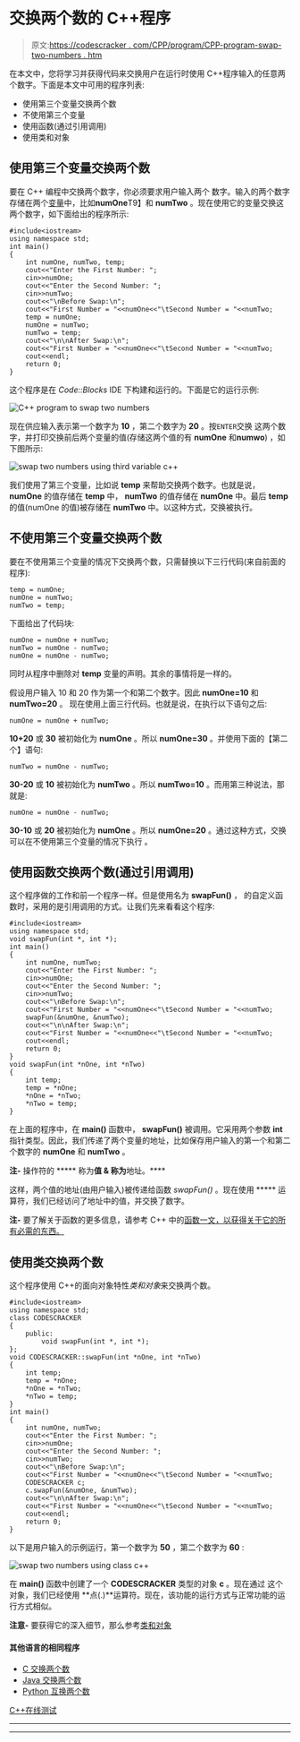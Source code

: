 # 交换两个数的 C++程序

> 原文:[https://codescracker . com/CPP/program/CPP-program-swap-two-numbers . htm](https://codescracker.com/cpp/program/cpp-program-swap-two-numbers.htm)

在本文中，您将学习并获得代码来交换用户在运行时使用 C++程序输入的任意两个数字。下面是本文中可用的程序列表:

*   使用第三个变量交换两个数
*   不使用第三个变量
*   使用函数(通过引用调用)
*   使用类和对象

## 使用第三个变量交换两个数

要在 C++ 编程中交换两个数字，你必须要求用户输入两个 数字。输入的两个数字存储在两个[变量](/cpp/cpp-variables.htm)中，比如**numOne**T9】和 **numTwo** 。现在使用它的变量交换这两个数字，如下面给出的程序所示:

```
#include<iostream>
using namespace std;
int main()
{
    int numOne, numTwo, temp;
    cout<<"Enter the First Number: ";
    cin>>numOne;
    cout<<"Enter the Second Number: ";
    cin>>numTwo;
    cout<<"\nBefore Swap:\n";
    cout<<"First Number = "<<numOne<<"\tSecond Number = "<<numTwo;
    temp = numOne;
    numOne = numTwo;
    numTwo = temp;
    cout<<"\n\nAfter Swap:\n";
    cout<<"First Number = "<<numOne<<"\tSecond Number = "<<numTwo;
    cout<<endl;
    return 0;
}
```

这个程序是在 *Code::Blocks* IDE 下构建和运行的。下面是它的运行示例:

![C++ program to swap two numbers](../Images/ca1e22e4100ac94ae898878013064347.png)

现在供应输入表示第一个数字为 **10** ，第二个数字为 **20** 。按`ENTER`交换 这两个数字，并打印交换前后两个变量的值(存储这两个值的有 **numOne** 和**numwo**) ，如下图所示:

![swap two numbers using third variable c++](../Images/27712995d744b5973c7ac4c6679f0c3c.png)

我们使用了第三个变量，比如说 **temp** 来帮助交换两个数字。也就是说， **numOne** 的值存储在 **temp** 中， **numTwo** 的值存储在 **numOne** 中。最后 **temp** 的值(numOne 的值)被存储在 **numTwo** 中。以这种方式，交换被执行。

## 不使用第三个变量交换两个数

要在不使用第三个变量的情况下交换两个数，只需替换以下三行代码(来自前面的程序):

```
temp = numOne;
numOne = numTwo;
numTwo = temp;
```

下面给出了代码块:

```
numOne = numOne + numTwo;
numTwo = numOne - numTwo;
numOne = numOne - numTwo;
```

同时从程序中删除对 **temp** 变量的声明。其余的事情将是一样的。

假设用户输入 10 和 20 作为第一个和第二个数字。因此 **numOne=10** 和 **numTwo=20** 。 现在使用上面三行代码。也就是说，在执行以下语句之后:

```
numOne = numOne + numTwo;
```

**10+20** 或 **30** 被初始化为 **numOne** 。所以 **numOne=30** 。并使用下面的【第二个】语句:

```
numTwo = numOne - numTwo;
```

**30-20** 或 **10** 被初始化为 **numTwo** 。所以 **numTwo=10** 。而用第三种说法，那 就是:

```
numOne = numOne - numTwo;
```

**30-10** 或 **20** 被初始化为 **numOne** 。所以 **numOne=20** 。通过这种方式，交换可以在不使用第三个变量的情况下执行 。

## 使用函数交换两个数(通过引用调用)

这个程序做的工作和前一个程序一样。但是使用名为 **swapFun()** ， 的自定义函数时，采用的是引用调用的方式。让我们先来看看这个程序:

```
#include<iostream>
using namespace std;
void swapFun(int *, int *);
int main()
{
    int numOne, numTwo;
    cout<<"Enter the First Number: ";
    cin>>numOne;
    cout<<"Enter the Second Number: ";
    cin>>numTwo;
    cout<<"\nBefore Swap:\n";
    cout<<"First Number = "<<numOne<<"\tSecond Number = "<<numTwo;
    swapFun(&numOne, &numTwo);
    cout<<"\n\nAfter Swap:\n";
    cout<<"First Number = "<<numOne<<"\tSecond Number = "<<numTwo;
    cout<<endl;
    return 0;
}
void swapFun(int *nOne, int *nTwo)
{
    int temp;
    temp = *nOne;
    *nOne = *nTwo;
    *nTwo = temp;
}
```

在上面的程序中，在 **main()** 函数中， **swapFun()** 被调用。它采用两个参数 **int** 指针类型。因此，我们传递了两个变量的地址，比如保存用户输入的第一个和第二个数字的 **numOne** 和 **numTwo** 。

**注-** 操作符的 ***** 称为**值 **&** 称为**地址。****

这样，两个值的地址(由用户输入)被传递给函数 *swapFun()* 。现在使用 ***** 运算符，我们已经访问了地址中的值，并交换了数字。

**注-** 要了解关于函数的更多信息，请参考 C++ 中的[函数一文，以获得关于它的所有必需的东西。](/cpp/cpp-functions.htm)

## 使用类交换两个数

这个程序使用 C++的面向对象特性*类和对象*来交换两个数。

```
#include<iostream>
using namespace std;
class CODESCRACKER
{
    public:
        void swapFun(int *, int *);
};
void CODESCRACKER::swapFun(int *nOne, int *nTwo)
{
    int temp;
    temp = *nOne;
    *nOne = *nTwo;
    *nTwo = temp;
}
int main()
{
    int numOne, numTwo;
    cout<<"Enter the First Number: ";
    cin>>numOne;
    cout<<"Enter the Second Number: ";
    cin>>numTwo;
    cout<<"\nBefore Swap:\n";
    cout<<"First Number = "<<numOne<<"\tSecond Number = "<<numTwo;
    CODESCRACKER c;
    c.swapFun(&numOne, &numTwo);
    cout<<"\n\nAfter Swap:\n";
    cout<<"First Number = "<<numOne<<"\tSecond Number = "<<numTwo;
    cout<<endl;
    return 0;
}
```

以下是用户输入的示例运行，第一个数字为 **50** ，第二个数字为 **60** :

![swap two numbers using class c++](../Images/46fc154de18202c792ce428b19910052.png)

在 **main()** 函数中创建了一个 **CODESCRACKER** 类型的对象 **c** 。现在通过 这个对象，我们已经使用 **点(.)**运算符。现在，该功能的运行方式与正常功能的运行方式相似。

**注意-** 要获得它的深入细节，那么参考[类和对象](/cpp/cpp-classes-objects.htm)

#### 其他语言的相同程序

*   [C 交换两个数](/c/program/c-program-swap-two-numbers.htm)
*   [Java 交换两个数](/java/program/java-program-swap-two-numbers.htm)
*   [Python 互换两个数](/python/program/python-program-swap-two-numbers.htm)

[C++在线测试](/exam/showtest.php?subid=3)

* * *

* * *